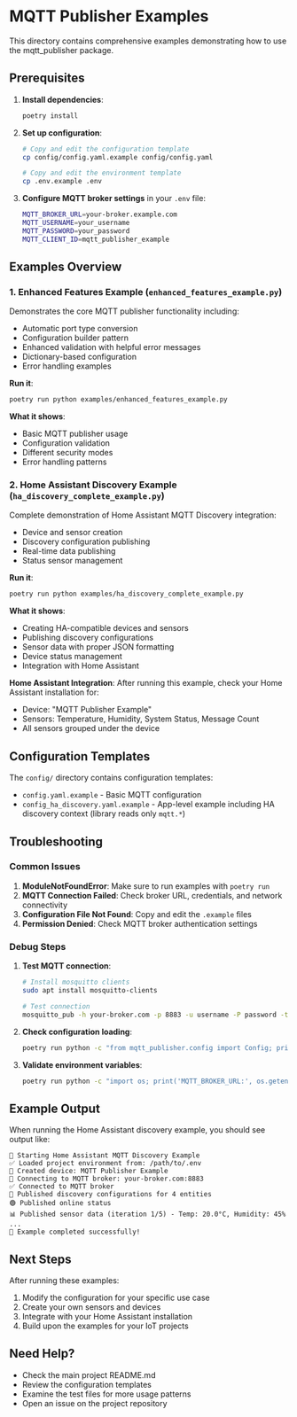 # MQTT Publisher Examples

This directory contains comprehensive examples demonstrating how to use the mqtt_publisher package.

## Prerequisites

1. **Install dependencies**:

   ```bash
   poetry install
   ```

2. **Set up configuration**:

   ```bash
   # Copy and edit the configuration template
   cp config/config.yaml.example config/config.yaml

   # Copy and edit the environment template
   cp .env.example .env
   ```

3. **Configure MQTT broker settings** in your `.env` file:
   ```bash
   MQTT_BROKER_URL=your-broker.example.com
   MQTT_USERNAME=your_username
   MQTT_PASSWORD=your_password
   MQTT_CLIENT_ID=mqtt_publisher_example
   ```

## Examples Overview

### 1. Enhanced Features Example (`enhanced_features_example.py`)

Demonstrates the core MQTT publisher functionality including:

- Automatic port type conversion
- Configuration builder pattern
- Enhanced validation with helpful error messages
- Dictionary-based configuration
- Error handling examples

**Run it**:

```bash
poetry run python examples/enhanced_features_example.py
```

**What it shows**:

- Basic MQTT publisher usage
- Configuration validation
- Different security modes
- Error handling patterns

### 2. Home Assistant Discovery Example (`ha_discovery_complete_example.py`)

Complete demonstration of Home Assistant MQTT Discovery integration:

- Device and sensor creation
- Discovery configuration publishing
- Real-time data publishing
- Status sensor management

**Run it**:

```bash
poetry run python examples/ha_discovery_complete_example.py
```

**What it shows**:

- Creating HA-compatible devices and sensors
- Publishing discovery configurations
- Sensor data with proper JSON formatting
- Device status management
- Integration with Home Assistant

**Home Assistant Integration**:
After running this example, check your Home Assistant installation for:

- Device: "MQTT Publisher Example"
- Sensors: Temperature, Humidity, System Status, Message Count
- All sensors grouped under the device

## Configuration Templates

The `config/` directory contains configuration templates:

- `config.yaml.example` - Basic MQTT configuration
- `config_ha_discovery.yaml.example` - App-level example including HA discovery context (library reads only `mqtt.*`)

## Troubleshooting

### Common Issues

1. **ModuleNotFoundError**: Make sure to run examples with `poetry run`
2. **MQTT Connection Failed**: Check broker URL, credentials, and network connectivity
3. **Configuration File Not Found**: Copy and edit the `.example` files
4. **Permission Denied**: Check MQTT broker authentication settings

### Debug Steps

1. **Test MQTT connection**:

   ```bash
   # Install mosquitto clients
   sudo apt install mosquitto-clients

   # Test connection
   mosquitto_pub -h your-broker.com -p 8883 -u username -P password -t test -m "hello"
   ```

2. **Check configuration loading**:

   ```bash
   poetry run python -c "from mqtt_publisher.config import Config; print(Config('config/config.yaml').get_all())"
   ```

3. **Validate environment variables**:
   ```bash
   poetry run python -c "import os; print('MQTT_BROKER_URL:', os.getenv('MQTT_BROKER_URL'))"
   ```

## Example Output

When running the Home Assistant discovery example, you should see output like:

```
🚀 Starting Home Assistant MQTT Discovery Example
✅ Loaded project environment from: /path/to/.env
📱 Created device: MQTT Publisher Example
🔗 Connecting to MQTT broker: your-broker.com:8883
✅ Connected to MQTT broker
📡 Published discovery configurations for 4 entities
🟢 Published online status
📊 Published sensor data (iteration 1/5) - Temp: 20.0°C, Humidity: 45%
...
🎉 Example completed successfully!
```

## Next Steps

After running these examples:

1. Modify the configuration for your specific use case
2. Create your own sensors and devices
3. Integrate with your Home Assistant installation
4. Build upon the examples for your IoT projects

## Need Help?

- Check the main project README.md
- Review the configuration templates
- Examine the test files for more usage patterns
- Open an issue on the project repository
